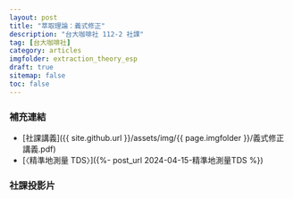 ```yaml
---
layout: post
title: "萃取理論：義式修正"
description: "台大咖啡社 112-2 社課"
tag: [台大咖啡社]
category: articles
imgfolder: extraction_theory_esp
draft: true
sitemap: false
toc: false
---
```


### 補充連結
- [社課講義]({{ site.github.url }}/assets/img/{{ page.imgfolder }}/義式修正講義.pdf)
- [〈精準地測量 TDS〉]({%- post_url 2024-04-15-精準地測量TDS %})

### 社課投影片
<div class="row mt-md-5 mt-4 mb-md-5 mb-4 justify-content-center text-center">
    <div class="col-md-12">
        <img src="{{ site.github.url }}/assets/img/{{ page.imgfolder }}/slide_page1.webp" alt="" class="img-fluid responsive-image-horizontal" style="border:1px var(--main-text-color) solid;">
    </div>
</div>

<div class="row mt-md-5 mt-4 mb-md-5 mb-4 justify-content-center text-center">
    <div class="col-md-12">
        <img src="{{ site.github.url }}/assets/img/{{ page.imgfolder }}/slide_page2.webp" alt="" class="img-fluid responsive-image-horizontal" style="border:1px var(--main-text-color) solid;">
    </div>
</div>

<div class="row mt-md-5 mt-4 mb-md-5 mb-4 justify-content-center text-center">
    <div class="col-md-12">
        <img src="{{ site.github.url }}/assets/img/{{ page.imgfolder }}/slide_page3.webp" alt="" class="img-fluid responsive-image-horizontal" style="border:1px var(--main-text-color) solid;">
    </div>
</div>

<div class="row mt-md-5 mt-4 mb-md-5 mb-4 justify-content-center text-center">
    <div class="col-md-12">
        <img src="{{ site.github.url }}/assets/img/{{ page.imgfolder }}/slide_page4.webp" alt="" class="img-fluid responsive-image-horizontal" style="border:1px var(--main-text-color) solid;">
    </div>
</div>

<div class="row mt-md-5 mt-4 mb-md-5 mb-4 justify-content-center text-center">
    <div class="col-md-12">
        <img src="{{ site.github.url }}/assets/img/{{ page.imgfolder }}/slide_page5.webp" alt="" class="img-fluid responsive-image-horizontal" style="border:1px var(--main-text-color) solid;">
    </div>
</div>

<div class="row mt-md-5 mt-4 mb-md-5 mb-4 justify-content-center text-center">
    <div class="col-md-12">
        <img src="{{ site.github.url }}/assets/img/{{ page.imgfolder }}/slide_page6.webp" alt="" class="img-fluid responsive-image-horizontal" style="border:1px var(--main-text-color) solid;">
    </div>
</div>

<div class="row mt-md-5 mt-4 mb-md-5 mb-4 justify-content-center text-center">
    <div class="col-md-12">
        <img src="{{ site.github.url }}/assets/img/{{ page.imgfolder }}/slide_page7.webp" alt="" class="img-fluid responsive-image-horizontal" style="border:1px var(--main-text-color) solid;">
    </div>
</div>

<div class="row mt-md-5 mt-4 mb-md-5 mb-4 justify-content-center text-center">
    <div class="col-md-12">
        <img src="{{ site.github.url }}/assets/img/{{ page.imgfolder }}/slide_page8.webp" alt="" class="img-fluid responsive-image-horizontal" style="border:1px var(--main-text-color) solid;">
    </div>
</div>

<div class="row mt-md-5 mt-4 mb-md-5 mb-4 justify-content-center text-center">
    <div class="col-md-12">
        <img src="{{ site.github.url }}/assets/img/{{ page.imgfolder }}/slide_page9.webp" alt="" class="img-fluid responsive-image-horizontal" style="border:1px var(--main-text-color) solid;">
    </div>
</div>

<div class="row mt-md-5 mt-4 mb-md-5 mb-4 justify-content-center text-center">
    <div class="col-md-12">
        <img src="{{ site.github.url }}/assets/img/{{ page.imgfolder }}/slide_page10.webp" alt="" class="img-fluid responsive-image-horizontal" style="border:1px var(--main-text-color) solid;">
    </div>
</div>

<div class="row mt-md-5 mt-4 mb-md-5 mb-4 justify-content-center text-center">
    <div class="col-md-12">
        <img src="{{ site.github.url }}/assets/img/{{ page.imgfolder }}/slide_page11.webp" alt="" class="img-fluid responsive-image-horizontal" style="border:1px var(--main-text-color) solid;">
    </div>
</div>

<div class="row mt-md-5 mt-4 mb-md-5 mb-4 justify-content-center text-center">
    <div class="col-md-12">
        <img src="{{ site.github.url }}/assets/img/{{ page.imgfolder }}/slide_page12.webp" alt="" class="img-fluid responsive-image-horizontal" style="border:1px var(--main-text-color) solid;">
    </div>
</div>

<div class="row mt-md-5 mt-4 mb-md-5 mb-4 justify-content-center text-center">
    <div class="col-md-12">
        <img src="{{ site.github.url }}/assets/img/{{ page.imgfolder }}/slide_page13.webp" alt="" class="img-fluid responsive-image-horizontal" style="border:1px var(--main-text-color) solid;">
    </div>
</div>

<div class="row mt-md-5 mt-4 mb-md-5 mb-4 justify-content-center text-center">
    <div class="col-md-12">
        <img src="{{ site.github.url }}/assets/img/{{ page.imgfolder }}/slide_page14.webp" alt="" class="img-fluid responsive-image-horizontal" style="border:1px var(--main-text-color) solid;">
    </div>
</div>

<div class="row mt-md-5 mt-4 mb-md-5 mb-4 justify-content-center text-center">
    <div class="col-md-12">
        <img src="{{ site.github.url }}/assets/img/{{ page.imgfolder }}/slide_page15.webp" alt="" class="img-fluid responsive-image-horizontal" style="border:1px var(--main-text-color) solid;">
    </div>
</div>

<div class="row mt-md-5 mt-4 mb-md-5 mb-4 justify-content-center text-center">
    <div class="col-md-12">
        <img src="{{ site.github.url }}/assets/img/{{ page.imgfolder }}/slide_page16.webp" alt="" class="img-fluid responsive-image-horizontal" style="border:1px var(--main-text-color) solid;">
    </div>
</div>

<div class="row mt-md-5 mt-4 mb-md-5 mb-4 justify-content-center text-center">
    <div class="col-md-12">
        <img src="{{ site.github.url }}/assets/img/{{ page.imgfolder }}/slide_page17.webp" alt="" class="img-fluid responsive-image-horizontal" style="border:1px var(--main-text-color) solid;">
    </div>
</div>

<div class="row mt-md-5 mt-4 mb-md-5 mb-4 justify-content-center text-center">
    <div class="col-md-12">
        <img src="{{ site.github.url }}/assets/img/{{ page.imgfolder }}/slide_page18.webp" alt="" class="img-fluid responsive-image-horizontal" style="border:1px var(--main-text-color) solid;">
    </div>
</div>

<div class="row mt-md-5 mt-4 mb-md-5 mb-4 justify-content-center text-center">
    <div class="col-md-12">
        <img src="{{ site.github.url }}/assets/img/{{ page.imgfolder }}/slide_page19.webp" alt="" class="img-fluid responsive-image-horizontal" style="border:1px var(--main-text-color) solid;">
    </div>
</div>

<div class="row mt-md-5 mt-4 mb-md-5 mb-4 justify-content-center text-center">
    <div class="col-md-12">
        <img src="{{ site.github.url }}/assets/img/{{ page.imgfolder }}/slide_page20.webp" alt="" class="img-fluid responsive-image-horizontal" style="border:1px var(--main-text-color) solid;">
    </div>
</div>

<div class="row mt-md-5 mt-4 mb-md-5 mb-4 justify-content-center text-center">
    <div class="col-md-12">
        <img src="{{ site.github.url }}/assets/img/{{ page.imgfolder }}/slide_page21.webp" alt="" class="img-fluid responsive-image-horizontal" style="border:1px var(--main-text-color) solid;">
    </div>
</div>

<div class="row mt-md-5 mt-4 mb-md-5 mb-4 justify-content-center text-center">
    <div class="col-md-12">
        <img src="{{ site.github.url }}/assets/img/{{ page.imgfolder }}/slide_page22.webp" alt="" class="img-fluid responsive-image-horizontal" style="border:1px var(--main-text-color) solid;">
    </div>
</div>

<div class="row mt-md-5 mt-4 mb-md-5 mb-4 justify-content-center text-center">
    <div class="col-md-12">
        <img src="{{ site.github.url }}/assets/img/{{ page.imgfolder }}/slide_page23.webp" alt="" class="img-fluid responsive-image-horizontal" style="border:1px var(--main-text-color) solid;">
    </div>
</div>

<div class="row mt-md-5 mt-4 mb-md-5 mb-4 justify-content-center text-center">
    <div class="col-md-12">
        <img src="{{ site.github.url }}/assets/img/{{ page.imgfolder }}/slide_page24.webp" alt="" class="img-fluid responsive-image-horizontal" style="border:1px var(--main-text-color) solid;">
    </div>
</div>

<div class="row mt-md-5 mt-4 mb-md-5 mb-4 justify-content-center text-center">
    <div class="col-md-12">
        <img src="{{ site.github.url }}/assets/img/{{ page.imgfolder }}/slide_page25.webp" alt="" class="img-fluid responsive-image-horizontal" style="border:1px var(--main-text-color) solid;">
    </div>
</div>

<div class="row mt-md-5 mt-4 mb-md-5 mb-4 justify-content-center text-center">
    <div class="col-md-12">
        <img src="{{ site.github.url }}/assets/img/{{ page.imgfolder }}/slide_page26.webp" alt="" class="img-fluid responsive-image-horizontal" style="border:1px var(--main-text-color) solid;">
    </div>
</div>

<div class="row mt-md-5 mt-4 mb-md-5 mb-4 justify-content-center text-center">
    <div class="col-md-12">
        <img src="{{ site.github.url }}/assets/img/{{ page.imgfolder }}/slide_page27.webp" alt="" class="img-fluid responsive-image-horizontal" style="border:1px var(--main-text-color) solid;">
    </div>
</div>

<div class="row mt-md-5 mt-4 mb-md-5 mb-4 justify-content-center text-center">
    <div class="col-md-12">
        <img src="{{ site.github.url }}/assets/img/{{ page.imgfolder }}/slide_page28.webp" alt="" class="img-fluid responsive-image-horizontal" style="border:1px var(--main-text-color) solid;">
    </div>
</div>

<div class="row mt-md-5 mt-4 mb-md-5 mb-4 justify-content-center text-center">
    <div class="col-md-12">
        <img src="{{ site.github.url }}/assets/img/{{ page.imgfolder }}/slide_page29.webp" alt="" class="img-fluid responsive-image-horizontal" style="border:1px var(--main-text-color) solid;">
    </div>
</div>

<div class="row mt-md-5 mt-4 mb-md-5 mb-4 justify-content-center text-center">
    <div class="col-md-12">
        <img src="{{ site.github.url }}/assets/img/{{ page.imgfolder }}/slide_page30.webp" alt="" class="img-fluid responsive-image-horizontal" style="border:1px var(--main-text-color) solid;">
    </div>
</div>

<div class="row mt-md-5 mt-4 mb-md-5 mb-4 justify-content-center text-center">
    <div class="col-md-12">
        <img src="{{ site.github.url }}/assets/img/{{ page.imgfolder }}/slide_page31.webp" alt="" class="img-fluid responsive-image-horizontal" style="border:1px var(--main-text-color) solid;">
    </div>
</div>

<div class="row mt-md-5 mt-4 mb-md-5 mb-4 justify-content-center text-center">
    <div class="col-md-12">
        <img src="{{ site.github.url }}/assets/img/{{ page.imgfolder }}/slide_page32.webp" alt="" class="img-fluid responsive-image-horizontal" style="border:1px var(--main-text-color) solid;">
    </div>
</div>

<div class="row mt-md-5 mt-4 mb-md-5 mb-4 justify-content-center text-center">
    <div class="col-md-12">
        <img src="{{ site.github.url }}/assets/img/{{ page.imgfolder }}/slide_page33.webp" alt="" class="img-fluid responsive-image-horizontal" style="border:1px var(--main-text-color) solid;">
    </div>
</div>

<div class="row mt-md-5 mt-4 mb-md-5 mb-4 justify-content-center text-center">
    <div class="col-md-12">
        <img src="{{ site.github.url }}/assets/img/{{ page.imgfolder }}/slide_page34.webp" alt="" class="img-fluid responsive-image-horizontal" style="border:1px var(--main-text-color) solid;">
    </div>
</div>

<div class="row mt-md-5 mt-4 mb-md-5 mb-4 justify-content-center text-center">
    <div class="col-md-12">
        <img src="{{ site.github.url }}/assets/img/{{ page.imgfolder }}/slide_page35.webp" alt="" class="img-fluid responsive-image-horizontal" style="border:1px var(--main-text-color) solid;">
    </div>
</div>

<div class="row mt-md-5 mt-4 mb-md-5 mb-4 justify-content-center text-center">
    <div class="col-md-12">
        <img src="{{ site.github.url }}/assets/img/{{ page.imgfolder }}/slide_page36.webp" alt="" class="img-fluid responsive-image-horizontal" style="border:1px var(--main-text-color) solid;">
    </div>
</div>

<div class="row mt-md-5 mt-4 mb-md-5 mb-4 justify-content-center text-center">
    <div class="col-md-12">
        <img src="{{ site.github.url }}/assets/img/{{ page.imgfolder }}/slide_page37.webp" alt="" class="img-fluid responsive-image-horizontal" style="border:1px var(--main-text-color) solid;">
    </div>
</div>

<div class="row mt-md-5 mt-4 mb-md-5 mb-4 justify-content-center text-center">
    <div class="col-md-12">
        <img src="{{ site.github.url }}/assets/img/{{ page.imgfolder }}/slide_page38.webp" alt="" class="img-fluid responsive-image-horizontal" style="border:1px var(--main-text-color) solid;">
    </div>
</div>

<div class="row mt-md-5 mt-4 mb-md-5 mb-4 justify-content-center text-center">
    <div class="col-md-12">
        <img src="{{ site.github.url }}/assets/img/{{ page.imgfolder }}/slide_page39.webp" alt="" class="img-fluid responsive-image-horizontal" style="border:1px var(--main-text-color) solid;">
    </div>
</div>

<div class="row mt-md-5 mt-4 mb-md-5 mb-4 justify-content-center text-center">
    <div class="col-md-12">
        <img src="{{ site.github.url }}/assets/img/{{ page.imgfolder }}/slide_page40.webp" alt="" class="img-fluid responsive-image-horizontal" style="border:1px var(--main-text-color) solid;">
    </div>
</div>

<div class="row mt-md-5 mt-4 mb-md-5 mb-4 justify-content-center text-center">
    <div class="col-md-12">
        <img src="{{ site.github.url }}/assets/img/{{ page.imgfolder }}/slide_page41.webp" alt="" class="img-fluid responsive-image-horizontal" style="border:1px var(--main-text-color) solid;">
    </div>
</div>

<div class="row mt-md-5 mt-4 mb-md-5 mb-4 justify-content-center text-center">
    <div class="col-md-12">
        <img src="{{ site.github.url }}/assets/img/{{ page.imgfolder }}/slide_page42.webp" alt="" class="img-fluid responsive-image-horizontal" style="border:1px var(--main-text-color) solid;">
    </div>
</div>

<div class="row mt-md-5 mt-4 mb-md-5 mb-4 justify-content-center text-center">
    <div class="col-md-12">
        <img src="{{ site.github.url }}/assets/img/{{ page.imgfolder }}/slide_page43.webp" alt="" class="img-fluid responsive-image-horizontal" style="border:1px var(--main-text-color) solid;">
    </div>
</div>

<div class="row mt-md-5 mt-4 mb-md-5 mb-4 justify-content-center text-center">
    <div class="col-md-12">
        <img src="{{ site.github.url }}/assets/img/{{ page.imgfolder }}/slide_page44.webp" alt="" class="img-fluid responsive-image-horizontal" style="border:1px var(--main-text-color) solid;">
    </div>
</div>

<div class="row mt-md-5 mt-4 mb-md-5 mb-4 justify-content-center text-center">
    <div class="col-md-12">
        <img src="{{ site.github.url }}/assets/img/{{ page.imgfolder }}/slide_page45.webp" alt="" class="img-fluid responsive-image-horizontal" style="border:1px var(--main-text-color) solid;">
    </div>
</div>
